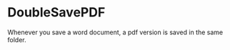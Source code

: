 DoubleSavePDF
=============

Whenever you save a word document, a pdf version is saved in the same folder.